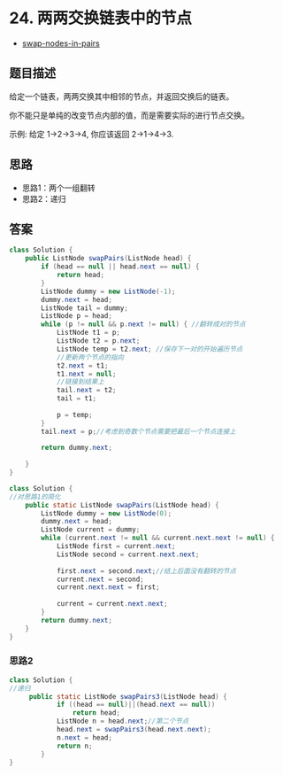# 24. 两两交换链表中的节点

- [swap-nodes-in-pairs](https://leetcode-cn.com/problems/swap-nodes-in-pairs/)

## 题目描述
给定一个链表，两两交换其中相邻的节点，并返回交换后的链表。

你不能只是单纯的改变节点内部的值，而是需要实际的进行节点交换。

示例:
给定 1->2->3->4, 你应该返回 2->1->4->3.

## 思路
- 思路1：两个一组翻转
- 思路2：递归

## 答案

```java
class Solution {
    public ListNode swapPairs(ListNode head) {
        if (head == null || head.next == null) {
            return head;
        }
        ListNode dummy = new ListNode(-1);
        dummy.next = head;
        ListNode tail = dummy;
        ListNode p = head;
        while (p != null && p.next != null) { //翻转成对的节点
            ListNode t1 = p;
            ListNode t2 = p.next;
            ListNode temp = t2.next; //保存下一对的开始遍历节点
            //更新两个节点的指向
            t2.next = t1;
            t1.next = null;
            //链接到结果上
            tail.next = t2;
            tail = t1;
            
            p = temp;
        }
        tail.next = p;//考虑到奇数个节点需要把最后一个节点连接上
        
        return dummy.next;
        
    }
}
```

```java
class Solution {
//对思路1的简化
    public static ListNode swapPairs(ListNode head) {
        ListNode dummy = new ListNode(0);
        dummy.next = head;
        ListNode current = dummy;
        while (current.next != null && current.next.next != null) {
            ListNode first = current.next;
            ListNode second = current.next.next;
            
            first.next = second.next;//结上后面没有翻转的节点
            current.next = second;
            current.next.next = first;
            
            current = current.next.next;
        }
        return dummy.next;
    }
}
```

### 思路2
```java
class Solution {
//递归
     public static ListNode swapPairs3(ListNode head) {
            if ((head == null)||(head.next == null))
                return head;
            ListNode n = head.next;//第二个节点
            head.next = swapPairs3(head.next.next);
            n.next = head;
            return n;
        }
}
```